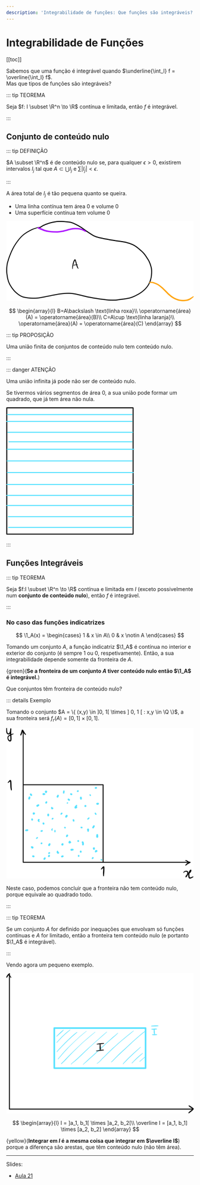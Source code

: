 ```yaml
---
description: 'Integrabilidade de funções: Que funções são integráveis?'
---
```


# Integrabilidade de Funções

[[toc]]

Sabemos que uma função é integrável quando $\underline{\int_I} f = \overline{\int_I} f$.  
Mas que tipos de funções são integráveis?

::: tip TEOREMA

Seja $f: I \subset \R^n \to \R$ contínua e limitada,
então $f$ é integrável.

:::

## Conjunto de conteúdo nulo

::: tip DEFINIÇÃO

$A \subset \R^n$ é de conteúdo nulo se, para qualquer $\epsilon > 0$, existirem intervalos $I_j$
tal que $A \subset \bigcup I_j$ e $\sum |I_j| < \epsilon$.

:::

A área total de $I_j$ é tão pequena quanto se queira.

- Uma linha contínua tem área 0 e volume 0
- Uma superfície contínua tem volume 0

<img src="./assets/0009-conteudo-nulo.svg" alt="Conteúdo Nulo" class="invert-dark2">

$$
\begin{array}{l}
B=A\backslash \text{linha roxa}\\
\operatorname{área}(A) = \operatorname{área}(B)\\
C=A\cup \text{linha laranja}\\
\operatorname{área}(A) = \operatorname{área}(C)
\end{array}
$$

::: tip PROPOSIÇÃO

Uma união finita de conjuntos de conteúdo nulo tem conteúdo nulo.

:::

::: danger ATENÇÃO

Uma união infinita já pode não ser de conteúdo nulo.

Se tivermos vários segmentos de área 0, a sua união pode formar um quadrado, que já tem área não nula.

<img src="./assets/0009-conteudo-nulo-quadrado.svg" alt="União infinita de conjuntos de conteúdo nulo" class="invert-dark2">

:::

## Funções Integráveis

::: tip TEOREMA

Seja $f:I \subset \R^n \to \R$ contínua e limitada em $I$
(exceto possivelmente num **conjunto de conteúdo nulo**),
então $f$ é integrável.

:::

### No caso das funções indicatrizes

$$
\1_A(x) = \begin{cases}
1 & x \in A\\
0 & x \notin A
\end{cases}
$$

Tomando um conjunto $A$, a função indicatriz $\1_A$ é contínua no interior e exterior do conjunto (é sempre 1 ou 0, respetivamente).
Então, a sua integrabilidade depende somente da fronteira de $A$.

{green}(**Se a fronteira de um conjunto $A$ tiver conteúdo nulo então $\1_A$ é integrável.**)

Que conjuntos têm fronteira de conteúdo nulo?

::: details Exemplo

Tomando o conjunto $A = \{ (x,y) \in ]0, 1[ \times ] 0, 1 [ : x,y \in \Q \}$,
a sua fronteira será
$f_r(A) = [0,1] \times [0,1]$.

<img src="./assets/0009-fronteira-q.svg" alt="Conjunto com fronteira igual à sua área" class="invert-dark2">

Neste caso, podemos concluir que a fronteira não tem conteúdo nulo, porque equivale ao quadrado todo.

:::

::: tip TEOREMA

Se um conjunto $A$ for definido por inequações que envolvam só funções contínuas e $A$ for limitado, então
a fronteira tem conteúdo nulo (e portanto $\1_A$ é integrável).

:::

Vendo agora um pequeno exemplo.

<img src="./assets/0009-conteudo-nulo-fronteira.svg" alt="A fronteira de conteúdo nulo não importa para o integral" class="invert-dark2">

$$
\begin{array}{l}
I = ]a_1, b_1[ \times ]a_2, b_2[\\
\overline I = [a_1, b_1] \times [a_2, b_2]
\end{array}
$$

{yellow}(**Integrar em $I$ é a mesma coisa que integrar em $\overline I$**) porque a diferença são arestas,
que têm conteúdo nulo (não têm área).

---

Slides:

- [Aula 21](https://drive.google.com/file/d/1UZdMCK4g5bBHPECAcop5oTcbxfPz8B84/view?usp=sharing)
